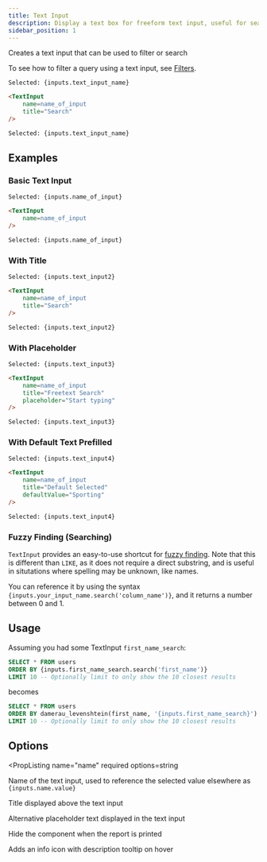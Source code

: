 ```yaml
---
title: Text Input
description: Display a text box for freeform text input, useful for searching or filtering.
sidebar_position: 1
---
```


Creates a text input that can be used to filter or search

To see how to filter a query using a text input, see [Filters](/core-concepts/filters).

<DocTab>
  <div slot='preview'>
    <TextInput
        name=text_input_name
        title="Search"
    />

    Selected: {inputs.text_input_name}
  </div>

````markdown
<TextInput
    name=name_of_input
    title="Search"
/>

Selected: {inputs.text_input_name}
````
</DocTab>

## Examples

### Basic Text Input

<DocTab>
  <div slot='preview'>
    <TextInput
        name=name_of_input
    />

    Selected: {inputs.name_of_input}
  </div>

````markdown
<TextInput
    name=name_of_input
/>

Selected: {inputs.name_of_input}
````
</DocTab>



### With Title

<DocTab>
  <div slot='preview'>
    <TextInput
        name=text_input2
        title="Search"
    />

    Selected: {inputs.text_input2}
  </div>

````markdown
<TextInput
    name=name_of_input
    title="Search"
/>

Selected: {inputs.text_input2}
````
</DocTab>


### With Placeholder

<DocTab>
  <div slot='preview'>
    <TextInput
        name=text_input3
        title="Freetext Search"
        placeholder="Start typing"
    />

    Selected: {inputs.text_input3}
  </div>


````markdown
<TextInput
    name=name_of_input
    title="Freetext Search"
    placeholder="Start typing"
/>

Selected: {inputs.text_input3}
````
</DocTab>


### With Default Text Prefilled

<DocTab>
  <div slot='preview'>
    <TextInput
        name=text_input4
        title="Default Selected"
        defaultValue="Sporting"
    />

    Selected: {inputs.text_input4}
  </div>


````markdown
<TextInput
    name=name_of_input
    title="Default Selected"
    defaultValue="Sporting"
/>

Selected: {inputs.text_input4}
````
</DocTab>



### Fuzzy Finding (Searching)


`TextInput` provides an easy-to-use shortcut for [fuzzy finding](https://duckdb.org/docs/sql/functions/char#text-similarity-functions). Note that this is different than `LIKE`, as it does not require a direct substring, and is useful in situtations where spelling may be unknown, like names.

You can reference it by using the syntax `{inputs.your_input_name.search('column_name')}`, and it returns a number between 0 and 1.

## Usage

Assuming you had some TextInput `first_name_search`:

```sql
SELECT * FROM users
ORDER BY {inputs.first_name_search.search('first_name')}
LIMIT 10 -- Optionally limit to only show the 10 closest results
```

becomes

```sql
SELECT * FROM users
ORDER BY damerau_levenshtein(first_name, '{inputs.first_name_search}')
LIMIT 10 -- Optionally limit to only show the 10 closest results
```

## Options

<PropListing 
    name="name"
    required
    options=string
>

Name of the text input, used to reference the selected value elsewhere as `{inputs.name.value}`

</PropListing>
<PropListing 
    name="title"
    options=string
>

Title displayed above the text input

</PropListing>
<PropListing 
    name="placeholder"
    options=string
    defaultValue="Type to search"
>

Alternative placeholder text displayed in the text input

</PropListing>
<PropListing 
    name="hideDuringPrint"
    options={['true', 'false']}
    defaultValue="true"
>

Hide the component when the report is printed

</PropListing>
<PropListing
    name=description
    options="string"
>

Adds an info icon with description tooltip on hover

</PropListing>